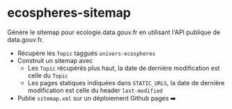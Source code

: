 # ecospheres-sitemap

Génère le sitemap pour ecologie.data.gouv.fr en utilisant l'API publique de data.gouv.fr.

- Récupère les `Topic` taggués `univers-ecospheres`
- Construit un sitemap avec
    - Les `Topic` récupérés plus haut, la date de dernière modification est celle du `Topic`
    - Les pages statiques indiquées dans `STATIC_URLS`, la date de dernière modification est celle du header `last-modified`
- Publie `sitemap.xml` sur un déploiement Github pages ➡️
